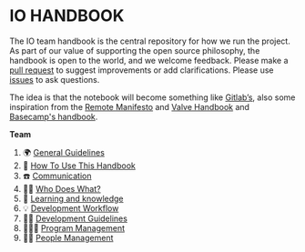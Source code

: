 # IO HANDBOOK

The IO team handbook is the central repository for how we run the project. As part of our value of supporting the open source philosophy, the handbook is open to the world, and we welcome feedback. Please make a [pull request](https://github.com/teamdigitale/io-handbook/pulls) to suggest improvements or add clarifications. Please use [issues](https://github.com/teamdigitale/io-handbook/issues) to ask questions.

The idea is that the notebook will become something like [Gitlab’s](https://about.gitlab.com/handbook/), also some inspiration from the [Remote Manifesto](https://www.remoteonly.org/) and [Valve Handbook](https://steamcdn-a.akamaihd.net/apps/valve/Valve_NewEmployeeHandbook.pdf) and [Basecamp's handbook](https://github.com/basecamp/handbook).

**Team**

1. 🌍 [General Guidelines](general.md)
1. 📘 [How To Use This Handbook](how-to.md)
1. ☎️ [Communication](communication.md)
1. 👨‍💻 [Who Does What?](who-does-what.md)
1. 🤯 [Learning and knowledge](learning.md)
1. 💡 [Development Workflow](development-workflow.md)
1. 👷🏻 [Development Guidelines](development-guidelines.md)
1. 👨🏻‍🏫 [Program Management](program.md)
1. 👨‍🎓 [People Management](people.md)
